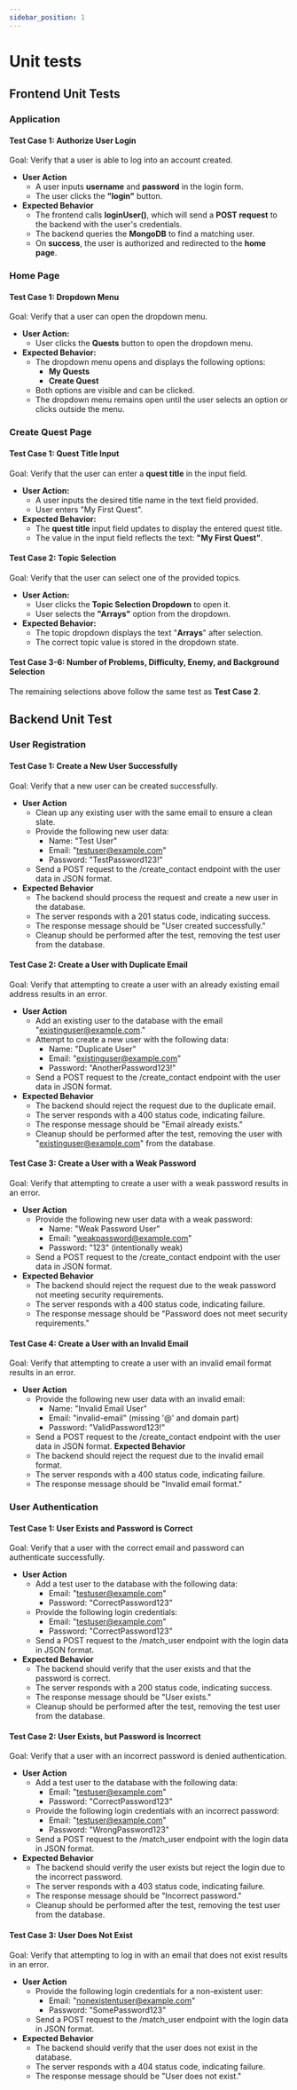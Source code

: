 ```yaml
---
sidebar_position: 1
---
```

# Unit tests

## Frontend Unit Tests

### Application
#### Test Case 1: Authorize User Login
Goal: Verify that a user is able to log into an account created.

- **User Action**
  - A user inputs **username** and **password** in the login form.
  - The user clicks the **"login"** button.
- **Expected Behavior**
  - The frontend calls **loginUser()**, which will send a **POST request** to the backend with the user's credentials.
  - The backend queries the **MongoDB** to find a matching user.
  - On **success**, the user is authorized and redirected to the **home page**.



### Home Page
#### Test Case 1: Dropdown Menu
Goal: Verify that a user can open the dropdown menu.

- **User Action:**
  - User clicks the **Quests** button to open the dropdown menu.
- **Expected Behavior:**
  - The dropdown menu opens and displays the following options:
    - **My Quests**
    - **Create Quest**
  - Both options are visible and can be clicked.
  - The dropdown menu remains open until the user selects an option or clicks outside the menu.



### Create Quest Page
#### Test Case 1: Quest Title Input
Goal: Verify that the user can enter a **quest title** in the input field.

- **User Action:**
  - A user inputs the desired title name in the text field provided.
  - User enters "My First Quest".
- **Expected Behavior:**
  - The **quest title** input field updates to display the entered quest title.
  - The value in the input field reflects the text: **"My First Quest"**.


#### Test Case 2: Topic Selection
Goal: Verify that the user can select one of the provided topics.

- **User Action:**
  - User clicks the **Topic Selection Dropdown** to open it.
  - User selects the **"Arrays"** option from the dropdown.  
- **Expected Behavior:**
  - The topic dropdown displays the text "**Arrays**" after selection.
  - The correct topic value is stored in the dropdown state.


#### Test Case 3-6: Number of Problems, Difficulty, Enemy, and Background Selection
The remaining selections above follow the same test as **Test Case 2**.


## Backend Unit Test

### User Registration

#### Test Case 1: Create a New User Successfully
Goal: Verify that a new user can be created successfully.

- **User Action**
  - Clean up any existing user with the same email to ensure a clean slate.
  - Provide the following new user data:
    - Name: "Test User"
    - Email: "testuser@example.com"
    - Password: "TestPassword123!"
  - Send a POST request to the /create_contact endpoint with the user data in JSON format.
- **Expected Behavior**
  - The backend should process the request and create a new user in the database.
  -  The server responds with a 201 status code, indicating success.
  - The response message should be "User created successfully."
  - Cleanup should be performed after the test, removing the test user from the database.

#### Test Case 2: Create a User with Duplicate Email
Goal: Verify that attempting to create a user with an already existing email address results in an error.

- **User Action**
  - Add an existing user to the database with the email "existinguser@example.com."
  - Attempt to create a new user with the following data:
    - Name: "Duplicate User"
    - Email: "existinguser@example.com"
    - Password: "AnotherPassword123!"
  - Send a POST request to the /create_contact endpoint with the user data in JSON format.
- **Expected Behavior**
  - The backend should reject the request due to the duplicate email.
  - The server responds with a 400 status code, indicating failure.
  - The response message should be "Email already exists."
  - Cleanup should be performed after the test, removing the user with "existinguser@example.com" from the database.

#### Test Case 3: Create a User with a Weak Password
Goal: Verify that attempting to create a user with a weak password results in an error. 

- **User Action**
  - Provide the following new user data with a weak password:
    - Name: "Weak Password User"
    - Email: "weakpassword@example.com"
    - Password: "123" (intentionally weak)
  - Send a POST request to the /create_contact endpoint with the user data in JSON format.
- **Expected Behavior**
  - The backend should reject the request due to the weak password not meeting security requirements.
  - The server responds with a 400 status code, indicating failure.
  - The response message should be "Password does not meet security requirements."

#### Test Case 4: Create a User with an Invalid Email
Goal: Verify that attempting to create a user with an invalid email format results in an error.

- **User Action**
  - Provide the following new user data with an invalid email:
    - Name: "Invalid Email User"
    - Email: "invalid-email" (missing '@' and domain part)
    - Password: "ValidPassword123!"
  - Send a POST request to the /create_contact endpoint with the user data in JSON format.
**Expected Behavior**
  - The backend should reject the request due to the invalid email format.
  - The server responds with a 400 status code, indicating failure.
  - The response message should be "Invalid email format."



### User Authentication
#### Test Case 1: User Exists and Password is Correct
Goal: Verify that a user with the correct email and password can authenticate successfully.

- **User Action**
  - Add a test user to the database with the following data:
    - Email: "testuser@example.com"
    - Password: "CorrectPassword123"
  - Provide the following login credentials:
    - Email: "testuser@example.com"
    - Password: "CorrectPassword123"
  - Send a POST request to the /match_user endpoint with the login data in JSON format.
- **Expected Behavior**
  - The backend should verify that the user exists and that the password is correct.
  - The server responds with a 200 status code, indicating success.
  - The response message should be "User exists."
  - Cleanup should be performed after the test, removing the test user from the database.

#### Test Case 2: User Exists, but Password is Incorrect
Goal: Verify that a user with an incorrect password is denied authentication.

- **User Action**
  - Add a test user to the database with the following data:
    - Email: "testuser@example.com"
    - Password: "CorrectPassword123"
  - Provide the following login credentials with an incorrect password:
    - Email: "testuser@example.com"
    - Password: "WrongPassword123"
  - Send a POST request to the /match_user endpoint with the login data in JSON format.
- **Expected Behavior**
  - The backend should verify the user exists but reject the login due to the incorrect password.
  - The server responds with a 403 status code, indicating failure.
  - The response message should be "Incorrect password."
  - Cleanup should be performed after the test, removing the test user from the database.

#### Test Case 3: User Does Not Exist
Goal: Verify that attempting to log in with an email that does not exist results in an error.

- **User Action**
  - Provide the following login credentials for a non-existent user:
    - Email: "nonexistentuser@example.com"
    - Password: "SomePassword123"
  - Send a POST request to the /match_user endpoint with the login data in JSON format.
- **Expected Behavior**
  - The backend should verify that the user does not exist in the database.
  - The server responds with a 404 status code, indicating failure.
  - The response message should be "User does not exist."


